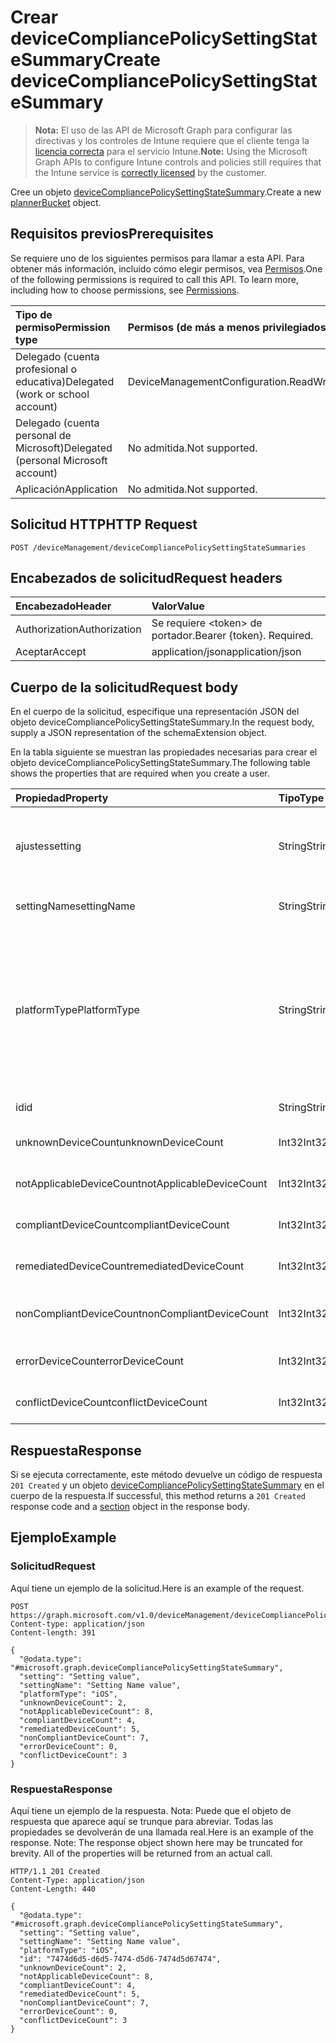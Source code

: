 # <a name="create-devicecompliancepolicysettingstatesummary"></a><span data-ttu-id="2bfe6-101">Crear deviceCompliancePolicySettingStateSummary</span><span class="sxs-lookup"><span data-stu-id="2bfe6-101">Create deviceCompliancePolicySettingStateSummary</span></span>

> <span data-ttu-id="2bfe6-102">**Nota:** El uso de las API de Microsoft Graph para configurar las directivas y los controles de Intune requiere que el cliente tenga la [licencia correcta](https://go.microsoft.com/fwlink/?linkid=839381) para el servicio Intune.</span><span class="sxs-lookup"><span data-stu-id="2bfe6-102">**Note:** Using the Microsoft Graph APIs to configure Intune controls and policies still requires that the Intune service is [correctly licensed](https://go.microsoft.com/fwlink/?linkid=839381) by the customer.</span></span>

<span data-ttu-id="2bfe6-103">Cree un objeto [deviceCompliancePolicySettingStateSummary](../resources/intune_deviceconfig_devicecompliancepolicysettingstatesummary.md).</span><span class="sxs-lookup"><span data-stu-id="2bfe6-103">Create a new [plannerBucket](../resources/intune_deviceconfig_devicecompliancepolicysettingstatesummary.md) object.</span></span>
## <a name="prerequisites"></a><span data-ttu-id="2bfe6-104">Requisitos previos</span><span class="sxs-lookup"><span data-stu-id="2bfe6-104">Prerequisites</span></span>
<span data-ttu-id="2bfe6-p101">Se requiere uno de los siguientes permisos para llamar a esta API. Para obtener más información, incluido cómo elegir permisos, vea [Permisos](../../../concepts/permissions_reference.md).</span><span class="sxs-lookup"><span data-stu-id="2bfe6-p101">One of the following permissions is required to call this API. To learn more, including how to choose permissions, see [Permissions](../../../concepts/permissions_reference.md).</span></span>

|<span data-ttu-id="2bfe6-107">Tipo de permiso</span><span class="sxs-lookup"><span data-stu-id="2bfe6-107">Permission type</span></span>|<span data-ttu-id="2bfe6-108">Permisos (de más a menos privilegiados)</span><span class="sxs-lookup"><span data-stu-id="2bfe6-108">Permissions (from least to most privileged)</span></span>|
|:---|:---|
|<span data-ttu-id="2bfe6-109">Delegado (cuenta profesional o educativa)</span><span class="sxs-lookup"><span data-stu-id="2bfe6-109">Delegated (work or school account)</span></span>|<span data-ttu-id="2bfe6-110">DeviceManagementConfiguration.ReadWrite.All</span><span class="sxs-lookup"><span data-stu-id="2bfe6-110">DeviceManagementConfiguration.ReadWrite.All</span></span>|
|<span data-ttu-id="2bfe6-111">Delegado (cuenta personal de Microsoft)</span><span class="sxs-lookup"><span data-stu-id="2bfe6-111">Delegated (personal Microsoft account)</span></span>|<span data-ttu-id="2bfe6-112">No admitida.</span><span class="sxs-lookup"><span data-stu-id="2bfe6-112">Not supported.</span></span>|
|<span data-ttu-id="2bfe6-113">Aplicación</span><span class="sxs-lookup"><span data-stu-id="2bfe6-113">Application</span></span>|<span data-ttu-id="2bfe6-114">No admitida.</span><span class="sxs-lookup"><span data-stu-id="2bfe6-114">Not supported.</span></span>|

## <a name="http-request"></a><span data-ttu-id="2bfe6-115">Solicitud HTTP</span><span class="sxs-lookup"><span data-stu-id="2bfe6-115">HTTP Request</span></span>
<!-- {
  "blockType": "ignored"
}
-->
``` http
POST /deviceManagement/deviceCompliancePolicySettingStateSummaries
```

## <a name="request-headers"></a><span data-ttu-id="2bfe6-116">Encabezados de solicitud</span><span class="sxs-lookup"><span data-stu-id="2bfe6-116">Request headers</span></span>
|<span data-ttu-id="2bfe6-117">Encabezado</span><span class="sxs-lookup"><span data-stu-id="2bfe6-117">Header</span></span>|<span data-ttu-id="2bfe6-118">Valor</span><span class="sxs-lookup"><span data-stu-id="2bfe6-118">Value</span></span>|
|:---|:---|
|<span data-ttu-id="2bfe6-119">Authorization</span><span class="sxs-lookup"><span data-stu-id="2bfe6-119">Authorization</span></span>|<span data-ttu-id="2bfe6-120">Se requiere &lt;token&gt; de portador.</span><span class="sxs-lookup"><span data-stu-id="2bfe6-120">Bearer {token}. Required.</span></span>|
|<span data-ttu-id="2bfe6-121">Aceptar</span><span class="sxs-lookup"><span data-stu-id="2bfe6-121">Accept</span></span>|<span data-ttu-id="2bfe6-122">application/json</span><span class="sxs-lookup"><span data-stu-id="2bfe6-122">application/json</span></span>|

## <a name="request-body"></a><span data-ttu-id="2bfe6-123">Cuerpo de la solicitud</span><span class="sxs-lookup"><span data-stu-id="2bfe6-123">Request body</span></span>
<span data-ttu-id="2bfe6-124">En el cuerpo de la solicitud, especifique una representación JSON del objeto deviceCompliancePolicySettingStateSummary.</span><span class="sxs-lookup"><span data-stu-id="2bfe6-124">In the request body, supply a JSON representation of the schemaExtension object.</span></span>

<span data-ttu-id="2bfe6-125">En la tabla siguiente se muestran las propiedades necesarias para crear el objeto deviceCompliancePolicySettingStateSummary.</span><span class="sxs-lookup"><span data-stu-id="2bfe6-125">The following table shows the properties that are required when you create a user.</span></span>

|<span data-ttu-id="2bfe6-126">Propiedad</span><span class="sxs-lookup"><span data-stu-id="2bfe6-126">Property</span></span>|<span data-ttu-id="2bfe6-127">Tipo</span><span class="sxs-lookup"><span data-stu-id="2bfe6-127">Type</span></span>|<span data-ttu-id="2bfe6-128">Descripción</span><span class="sxs-lookup"><span data-stu-id="2bfe6-128">Description</span></span>|
|:---|:---|:---|
|<span data-ttu-id="2bfe6-129">ajustes</span><span class="sxs-lookup"><span data-stu-id="2bfe6-129">setting</span></span>|<span data-ttu-id="2bfe6-130">String</span><span class="sxs-lookup"><span data-stu-id="2bfe6-130">String</span></span>|<span data-ttu-id="2bfe6-131">El nombre de la clase de configuración y el nombre de propiedad.</span><span class="sxs-lookup"><span data-stu-id="2bfe6-131">The setting class name and property name.</span></span>|
|<span data-ttu-id="2bfe6-132">settingName</span><span class="sxs-lookup"><span data-stu-id="2bfe6-132">settingName</span></span>|<span data-ttu-id="2bfe6-133">String</span><span class="sxs-lookup"><span data-stu-id="2bfe6-133">String</span></span>|<span data-ttu-id="2bfe6-134">Nombre de la configuración.</span><span class="sxs-lookup"><span data-stu-id="2bfe6-134">Name of the setting.</span></span>|
|<span data-ttu-id="2bfe6-135">platformType</span><span class="sxs-lookup"><span data-stu-id="2bfe6-135">PlatformType</span></span>|<span data-ttu-id="2bfe6-136">String</span><span class="sxs-lookup"><span data-stu-id="2bfe6-136">String</span></span>|<span data-ttu-id="2bfe6-137">Plataforma de configuración Los valores posibles son: `android`, `iOS`, `macOS`, `windowsPhone81`, `windows81AndLater`, `windows10AndLater` y `all`.</span><span class="sxs-lookup"><span data-stu-id="2bfe6-137">Setting platform Possible values are: `android`, `iOS`, `macOS`, `windowsPhone81`, `windows81AndLater`, `windows10AndLater`, `all`.</span></span>|
|<span data-ttu-id="2bfe6-138">id</span><span class="sxs-lookup"><span data-stu-id="2bfe6-138">id</span></span>|<span data-ttu-id="2bfe6-139">String</span><span class="sxs-lookup"><span data-stu-id="2bfe6-139">String</span></span>|<span data-ttu-id="2bfe6-140">Clave de la entidad.</span><span class="sxs-lookup"><span data-stu-id="2bfe6-140">Key of the setting.</span></span>|
|<span data-ttu-id="2bfe6-141">unknownDeviceCount</span><span class="sxs-lookup"><span data-stu-id="2bfe6-141">unknownDeviceCount</span></span>|<span data-ttu-id="2bfe6-142">Int32</span><span class="sxs-lookup"><span data-stu-id="2bfe6-142">Int32</span></span>|<span data-ttu-id="2bfe6-143">Número de dispositivos desconocidos</span><span class="sxs-lookup"><span data-stu-id="2bfe6-143">Number of unknown devices</span></span>|
|<span data-ttu-id="2bfe6-144">notApplicableDeviceCount</span><span class="sxs-lookup"><span data-stu-id="2bfe6-144">notApplicableDeviceCount</span></span>|<span data-ttu-id="2bfe6-145">Int32</span><span class="sxs-lookup"><span data-stu-id="2bfe6-145">Int32</span></span>|<span data-ttu-id="2bfe6-146">Número de dispositivos no aplicables</span><span class="sxs-lookup"><span data-stu-id="2bfe6-146">Number of not applicable devices</span></span>|
|<span data-ttu-id="2bfe6-147">compliantDeviceCount</span><span class="sxs-lookup"><span data-stu-id="2bfe6-147">compliantDeviceCount</span></span>|<span data-ttu-id="2bfe6-148">Int32</span><span class="sxs-lookup"><span data-stu-id="2bfe6-148">Int32</span></span>|<span data-ttu-id="2bfe6-149">Número de dispositivos compatibles</span><span class="sxs-lookup"><span data-stu-id="2bfe6-149">Number of compliant devices</span></span>|
|<span data-ttu-id="2bfe6-150">remediatedDeviceCount</span><span class="sxs-lookup"><span data-stu-id="2bfe6-150">remediatedDeviceCount</span></span>|<span data-ttu-id="2bfe6-151">Int32</span><span class="sxs-lookup"><span data-stu-id="2bfe6-151">Int32</span></span>|<span data-ttu-id="2bfe6-152">Número de dispositivos corregidos</span><span class="sxs-lookup"><span data-stu-id="2bfe6-152">Number of remediated devices</span></span>|
|<span data-ttu-id="2bfe6-153">nonCompliantDeviceCount</span><span class="sxs-lookup"><span data-stu-id="2bfe6-153">nonCompliantDeviceCount</span></span>|<span data-ttu-id="2bfe6-154">Int32</span><span class="sxs-lookup"><span data-stu-id="2bfe6-154">Int32</span></span>|<span data-ttu-id="2bfe6-155">Número de dispositivos no compatibles</span><span class="sxs-lookup"><span data-stu-id="2bfe6-155">Number of NonCompliant devices</span></span>|
|<span data-ttu-id="2bfe6-156">errorDeviceCount</span><span class="sxs-lookup"><span data-stu-id="2bfe6-156">errorDeviceCount</span></span>|<span data-ttu-id="2bfe6-157">Int32</span><span class="sxs-lookup"><span data-stu-id="2bfe6-157">Int32</span></span>|<span data-ttu-id="2bfe6-158">Número de dispositivos con error</span><span class="sxs-lookup"><span data-stu-id="2bfe6-158">Number of error devices</span></span>|
|<span data-ttu-id="2bfe6-159">conflictDeviceCount</span><span class="sxs-lookup"><span data-stu-id="2bfe6-159">conflictDeviceCount</span></span>|<span data-ttu-id="2bfe6-160">Int32</span><span class="sxs-lookup"><span data-stu-id="2bfe6-160">Int32</span></span>|<span data-ttu-id="2bfe6-161">Número de dispositivos en conflicto</span><span class="sxs-lookup"><span data-stu-id="2bfe6-161">Number of conflict devices</span></span>|



## <a name="response"></a><span data-ttu-id="2bfe6-162">Respuesta</span><span class="sxs-lookup"><span data-stu-id="2bfe6-162">Response</span></span>
<span data-ttu-id="2bfe6-163">Si se ejecuta correctamente, este método devuelve un código de respuesta `201 Created` y un objeto [deviceCompliancePolicySettingStateSummary](../resources/intune_deviceconfig_devicecompliancepolicysettingstatesummary.md) en el cuerpo de la respuesta.</span><span class="sxs-lookup"><span data-stu-id="2bfe6-163">If successful, this method returns a `201 Created` response code and a [section](../resources/intune_deviceconfig_devicecompliancepolicysettingstatesummary.md) object in the response body.</span></span>

## <a name="example"></a><span data-ttu-id="2bfe6-164">Ejemplo</span><span class="sxs-lookup"><span data-stu-id="2bfe6-164">Example</span></span>
### <a name="request"></a><span data-ttu-id="2bfe6-165">Solicitud</span><span class="sxs-lookup"><span data-stu-id="2bfe6-165">Request</span></span>
<span data-ttu-id="2bfe6-166">Aquí tiene un ejemplo de la solicitud.</span><span class="sxs-lookup"><span data-stu-id="2bfe6-166">Here is an example of the request.</span></span>
``` http
POST https://graph.microsoft.com/v1.0/deviceManagement/deviceCompliancePolicySettingStateSummaries
Content-type: application/json
Content-length: 391

{
  "@odata.type": "#microsoft.graph.deviceCompliancePolicySettingStateSummary",
  "setting": "Setting value",
  "settingName": "Setting Name value",
  "platformType": "iOS",
  "unknownDeviceCount": 2,
  "notApplicableDeviceCount": 8,
  "compliantDeviceCount": 4,
  "remediatedDeviceCount": 5,
  "nonCompliantDeviceCount": 7,
  "errorDeviceCount": 0,
  "conflictDeviceCount": 3
}
```

### <a name="response"></a><span data-ttu-id="2bfe6-167">Respuesta</span><span class="sxs-lookup"><span data-stu-id="2bfe6-167">Response</span></span>
<span data-ttu-id="2bfe6-p102">Aquí tiene un ejemplo de la respuesta. Nota: Puede que el objeto de respuesta que aparece aquí se trunque para abreviar. Todas las propiedades se devolverán de una llamada real.</span><span class="sxs-lookup"><span data-stu-id="2bfe6-p102">Here is an example of the response. Note: The response object shown here may be truncated for brevity. All of the properties will be returned from an actual call.</span></span>
``` http
HTTP/1.1 201 Created
Content-Type: application/json
Content-Length: 440

{
  "@odata.type": "#microsoft.graph.deviceCompliancePolicySettingStateSummary",
  "setting": "Setting value",
  "settingName": "Setting Name value",
  "platformType": "iOS",
  "id": "7474d6d5-d6d5-7474-d5d6-7474d5d67474",
  "unknownDeviceCount": 2,
  "notApplicableDeviceCount": 8,
  "compliantDeviceCount": 4,
  "remediatedDeviceCount": 5,
  "nonCompliantDeviceCount": 7,
  "errorDeviceCount": 0,
  "conflictDeviceCount": 3
}
```



